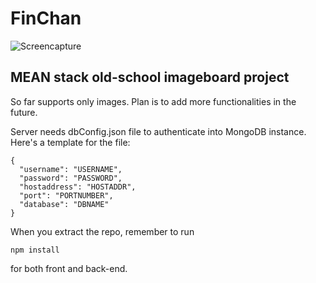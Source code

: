 # FinChan

![*Screencapture*](https://gyazo.com/30ac147fe03d29b1bf96752a9449cab3 "Screenshot")

## MEAN stack old-school imageboard project

So far supports only images. Plan is to add more functionalities in the future.

Server needs dbConfig.json file to authenticate into MongoDB instance.
Here's a template for the file:

```
{
  "username": "USERNAME",
  "password": "PASSWORD",
  "hostaddress": "HOSTADDR",
  "port": "PORTNUMBER",
  "database": "DBNAME"
}
```

When you extract the repo, remember to run
```
npm install
```
for both front and back-end.
